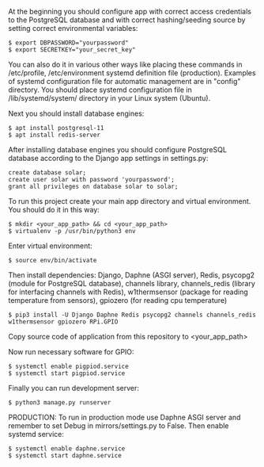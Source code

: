 At the beginning you should configure app with correct access credentials to the PostgreSQL database and with correct hashing/seeding source by setting correct environmental variables:
	
	$ export DBPASSWORD="yourpassword"
	$ export SECRETKEY="your_secret_key"

You can also do it in various other ways like placing these commands in /etc/profile, /etc/environment systemd definition file (production).
Examples of systemd configuration file for automatic management are in "config" directory.
You should place systemd configuration file in /lib/systemd/system/ directory in your Linux system (Ubuntu).

Next you should install database engines:
	
	$ apt install postgresql-11
	$ apt install redis-server

After installing database engines you should configure PostgreSQL database according to the Django app settings in settings.py:

	create database solar;
	create user solar with password 'yourpassword';
	grant all privileges on database solar to solar;

To run this project create your main app directory and virtual environment. You should do it in this way:
	
	$ mkdir <your_app_path> && cd <your_app_path>
	$ virtualenv -p /usr/bin/python3 env

Enter virtual environment:
	
	$ source env/bin/activate
 
Then install dependencies: Django, Daphne (ASGI server), Redis, psycopg2 (module for PostgreSQL database), channels library, channels_redis (library for interfacing channels with Redis), w1thermsensor (package for reading temperature from sensors), gpiozero (for reading cpu temperature)
	
	$ pip3 install -U Django Daphne Redis psycopg2 channels channels_redis w1thermsensor gpiozero RPi.GPIO

Copy source code of application from this repository to <your_app_path>

Now run necessary software for GPIO:

	$ systemctl enable pigpiod.service
	$ systemctl start pigpiod.service

Finally you can run development server:

	$ python3 manage.py runserver

PRODUCTION:
To run in production mode use Daphne ASGI server and remember to set Debug in mirrors/settings.py to False.
Then enable systemd service:

	$ systemctl enable daphne.service
	$ systemctl start daphne.service

